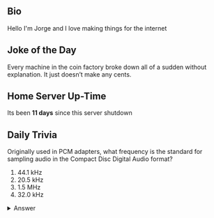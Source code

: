 ## Bio

Hello I'm Jorge and I love making things for the internet

## Joke of the Day

Every machine in the coin factory broke down all of a sudden without explanation. It just doesn’t make any cents.

## Home Server Up-Time

Its been **11 days** since this server shutdown


## Daily Trivia

Originally used in PCM adapters, what frequency is the standard for sampling audio in the Compact Disc Digital Audio format?
 1. 44.1 kHz
 2. 20.5 kHz
 3. 1.5 MHz
 4. 32.0 kHz

<details>
  <summary>Answer</summary>
  44.1 kHz
</details>
